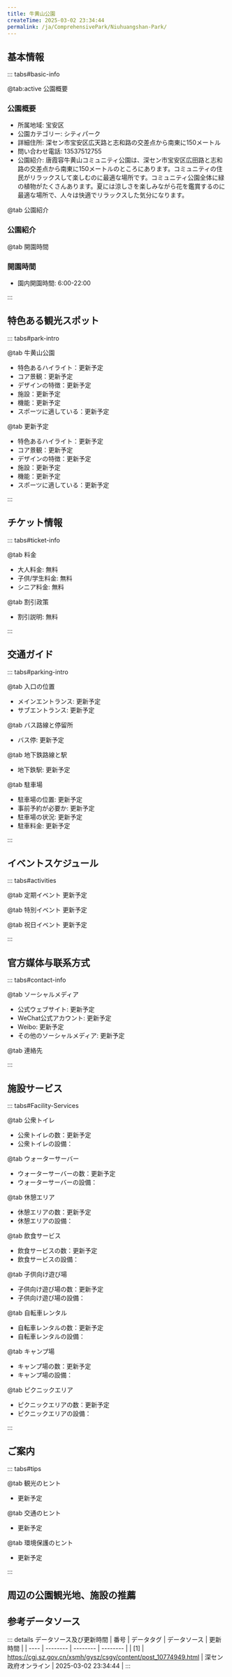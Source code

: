 ```yaml
---
title: 牛黄山公園
createTime: 2025-03-02 23:34:44
permalink: /ja/ComprehensivePark/Niuhuangshan-Park/
---
```



<script setup>
import ImageSwiper from '/.vuepress/theme/components/ImageSwiper.vue'
// 轮播图数据
const swiperItems = [
    {
                link: 'https://cgj.sz.gov.cn/img/4/4005/4005840/10774949.png',
                title: '牛黄山公園',
                description: '',
                author: '深セン政府オンライン',
                date: '2025/03/03'
                },
  {
                link: 'https://cgj.sz.gov.cn/img/4/4005/4005840/10774949.png',
                title: '牛黄山公園',
                description: '',
                author: '深セン政府オンライン',
                date: '2025/03/03'
                }
]
// 配置项
const swiperConfig = {
  height: 500,
  showInfo: true
}
</script>
<!-- 轮播图组件 -->
<ImageSwiper :items="swiperItems" :config="swiperConfig" />



## 基本情報

::: tabs#basic-info

@tab:active 公園概要
### 公園概要
- 所属地域: 宝安区
- 公園カテゴリー: シティパーク
- 詳細住所: 深セン市宝安区広天路と志和路の交差点から南東に150メートル
- 問い合わせ電話: 13537512755
- 公園紹介: 唐霞容牛黄山コミュニティ公園は、深セン市宝安区広田路と志和路の交差点から南東に150メートルのところにあります。コミュニティの住民がリラックスして楽しむのに最適な場所です。コミュニティ公園全体に緑の植物がたくさんあります。夏には涼しさを楽しみながら花を鑑賞するのに最適な場所で、人々は快適でリラックスした気分になります。

@tab 公園紹介
### 公園紹介
@tab 開園時間
### 開園時間
- 園内開園時間: 6:00-22:00

:::

## 特色ある観光スポット

::: tabs#park-intro

@tab 牛黄山公園
<ImageCard
image="https://cgj.sz.gov.cn/images/index20230710_1.png"
    title="牛黄山公園"
    description=""
    date=""
    author="深セン政府オンライン"
/>


- 特色あるハイライト：更新予定
- コア景観：更新予定
- デザインの特徴：更新予定
- 施設：更新予定
- 機能：更新予定
- スポーツに適している：更新予定

@tab 更新予定
<ImageCard
image="https://cgj.sz.gov.cn/images/index20230710_1.png"
    title="牛黄山公園"
    description=""
    date=""
    author="深セン政府オンライン"
/>


- 特色あるハイライト：更新予定
- コア景観：更新予定
- デザインの特徴：更新予定
- 施設：更新予定
- 機能：更新予定
- スポーツに適している：更新予定

:::

## チケット情報

::: tabs#ticket-info

@tab 料金
- 大人料金: 無料
- 子供/学生料金: 無料
- シニア料金: 無料

@tab 割引政策
- 割引説明: 無料

:::

## 交通ガイド

::: tabs#parking-intro

@tab 入口の位置
- メインエントランス: 更新予定
- サブエントランス: 更新予定

@tab バス路線と停留所
- バス停: 更新予定

@tab 地下鉄路線と駅
- 地下鉄駅: 更新予定

@tab 駐車場
- 駐車場の位置: 更新予定
- 事前予約が必要か: 更新予定
- 駐車場の状況: 更新予定
- 駐車料金: 更新予定

:::

## イベントスケジュール

::: tabs#activities

@tab 定期イベント
更新予定

@tab 特別イベント
更新予定

@tab 祝日イベント
更新予定

:::

## 官方媒体与联系方式

::: tabs#contact-info

@tab ソーシャルメディア
- 公式ウェブサイト: 更新予定
- WeChat公式アカウント: 更新予定
- Weibo: 更新予定
- その他のソーシャルメディア: 更新予定

@tab 連絡先

:::

## 施設サービス

::: tabs#Facility-Services

@tab 公衆トイレ
- 公衆トイレの数：更新予定
- 公衆トイレの設備：

@tab ウォーターサーバー
- ウォーターサーバーの数：更新予定
- ウォーターサーバーの設備：

@tab 休憩エリア
- 休憩エリアの数：更新予定
- 休憩エリアの設備：

@tab 飲食サービス
- 飲食サービスの数：更新予定
- 飲食サービスの設備：

@tab 子供向け遊び場
- 子供向け遊び場の数：更新予定
- 子供向け遊び場の設備：

@tab 自転車レンタル
- 自転車レンタルの数：更新予定
- 自転車レンタルの設備：

@tab キャンプ場
- キャンプ場の数：更新予定
- キャンプ場の設備：

@tab ピクニックエリア
- ピクニックエリアの数：更新予定
- ピクニックエリアの設備：

:::

## ご案内

::: tabs#tips

@tab 観光のヒント
- 更新予定

@tab 交通のヒント
- 更新予定

@tab 環境保護のヒント
- 更新予定

:::

## 周辺の公園観光地、施設の推薦

<CardGrid>
  <ImageCard
        image="http://cgj.sz.gov.cn/img/4/4005/4005841/10774960.jpg"
        title="鶴堂湿地公園"
        description="和塘湿地公園は、大鵬半島南澳弁公室新達コミュニティの新達河の中下流に位置し、新達河を基盤として造られ、面積は約15万平方メートルで、自然生態の回復を重視し、大鵬山海の特色を体現した湿地公園です。 7,000平方メートルのピンクミューリー芝、16,000平方メートルのマングローブ林、新大河インテリジェント制御センター、新"
        href="/ja/LandscapeLeisureGreenSpace/WetlandPark/Hetang Wetland Park"
        author="深セン政府オンライン"
        date="2025/01/02"
      />
      <ImageCard
        image="http://cgj.sz.gov.cn/img/4/4005/4005841/10774960.jpg"
        title="鶴堂湿地公園"
        description="和塘湿地公園は、大鵬半島南澳弁公室新達コミュニティの新達河の中下流に位置し、新達河を基盤として造られ、面積は約15万平方メートルで、自然生態の回復を重視し、大鵬山海の特色を体現した湿地公園です。 7,000平方メートルのピンクミューリー芝、16,000平方メートルのマングローブ林、新大河インテリジェント制御センター、新"
        href="/ja/LandscapeLeisureGreenSpace/WetlandPark/Hetang Wetland Park"
        author="深セン政府オンライン"
        date="2025/01/02"
      />
    </CardGrid>


## 参考データソース

::: details データソース及び更新時間
| 番号 | データタグ | データソース | 更新時間 |
| ---- | -------- | -------- | -------- |
| [1] | https://cgj.sz.gov.cn/xsmh/gysz/csgy/content/post_10774949.html | 深セン政府オンライン | 2025-03-02 23:34:44 |
:::

